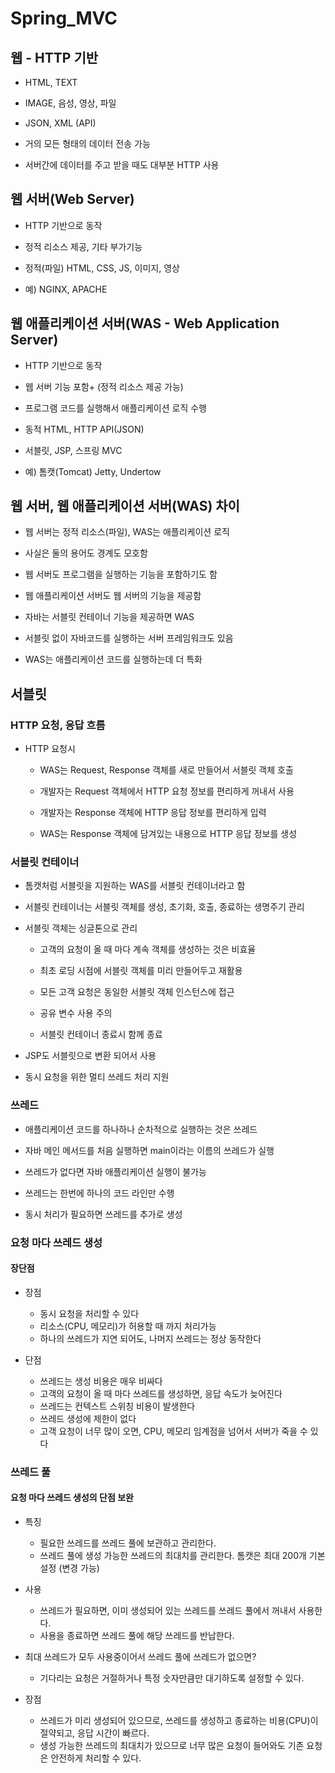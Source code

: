 # Spring_MVC

## 웹 - HTTP 기반

- HTML, TEXT
  
- IMAGE, 음성, 영상, 파일
  
- JSON, XML (API)
  
- 거의 모든 형태의 데이터 전송 가능
  
- 서버간에 데이터를 주고 받을 때도 대부분 HTTP 사용

## 웹 서버(Web Server)

- HTTP 기반으로 동작

- 정적 리소스 제공, 기타 부가기능

- 정적(파일) HTML, CSS, JS, 이미지, 영상

- 예) NGINX, APACHE


## 웹 애플리케이션 서버(WAS - Web Application Server)

- HTTP 기반으로 동작

- 웹 서버 기능 포함+ (정적 리소스 제공 가능)

- 프로그램 코드를 실행해서 애플리케이션 로직 수행

- 동적 HTML, HTTP API(JSON)

- 서블릿, JSP, 스프링 MVC

- 예) 톰캣(Tomcat) Jetty, Undertow

## 웹 서버, 웹 애플리케이션 서버(WAS) 차이

- 웹 서버는 정적 리소스(파일), WAS는 애플리케이션 로직

- 사실은 둘의 용어도 경계도 모호함

- 웹 서버도 프로그램을 실행하는 기능을 포함하기도 함

- 웹 애플리케이션 서버도 웹 서버의 기능을 제공함

- 자바는 서블릿 컨테이너 기능을 제공하면 WAS

- 서블릿 없이 자바코드를 실행하는 서버 프레임워크도 있음

- WAS는 애플리케이션 코드를 실행하는데 더 특화

## 서블릿

### HTTP 요청, 응답 흐름

- HTTP 요청시

  - WAS는 Request, Response 객체를 새로 만들어서 서블릿 객체 호출

  - 개발자는 Request 객체에서 HTTP 요청 정보를 편리하게 꺼내서 사용

  - 개발자는 Response 객체에 HTTP 응답 정보를 편리하게 입력

  - WAS는 Response 객체에 담겨있는 내용으로 HTTP 응답 정보를 생성

### 서블릿 컨테이너

- 톰캣처럼 서블릿을 지원하는 WAS를 서블릿 컨테이너라고 함

- 서블릿 컨테이너는 서블릿 객체를 생성, 초기화, 호출, 종료하는 생명주기 관리

- 서블릿 객체는 싱글톤으로 관리
  - 고객의 요청이 올 때 마다 계속 객체를 생성하는 것은 비효율

  - 최초 로딩 시점에 서블릿 객체를 미리 만들어두고 재활용

  - 모든 고객 요청은 동일한 서블릿 객체 인스턴스에 접근

  - 공유 변수 사용 주의

  - 서블릿 컨테이너 종료시 함께 종료

- JSP도 서블릿으로 변환 되어서 사용

- 동시 요청을 위한 멀티 쓰레드 처리 지원

### 쓰레드

- 애플리케이션 코드를 하나하나 순차적으로 실행하는 것은 쓰레드

- 자바 메인 메서드를 처음 실행하면 main이라는 이름의 쓰레드가 실행

- 쓰레드가 없다면 자바 애플리케이션 실행이 불가능

- 쓰레드는 한번에 하나의 코드 라인만 수행

- 동시 처리가 필요하면 쓰레드를 추가로 생성

### 요청 마다 쓰레드 생성

#### 장단점

- 장점
  - 동시 요청을 처리할 수 있다
  - 리소스(CPU, 메모리)가 허용할 때 까지 처리가능
  - 하나의 쓰레드가 지연 되어도, 나머지 쓰레드는 정상 동작한다


- 단점
  - 쓰레드는 생성 비용은 매우 비싸다
  - 고객의 요청이 올 때 마다 쓰레드를 생성하면, 응답 속도가 늦어진다
  - 쓰레드는 컨텍스트 스위칭 비용이 발생한다
  - 쓰레드 생성에 제한이 없다
  - 고객 요청이 너무 많이 오면, CPU, 메모리 임계점을 넘어서 서버가 죽을 수 있다

### 쓰레드 풀

#### 요청 마다 쓰레드 생성의 단점 보완
- 특징
  - 필요한 쓰레드를 쓰레드 풀에 보관하고 관리한다.
  - 쓰레드 풀에 생성 가능한 쓰레드의 최대치를 관리한다. 톰캣은 최대 200개 기본 설정 (변경 가능)

- 사용
  - 쓰레드가 필요하면, 이미 생성되어 있는 쓰레드를 쓰레드 풀에서 꺼내서 사용한다.
  - 사용을 종료하면 쓰레드 풀에 해당 쓰레드를 반납한다.

- 최대 쓰레드가 모두 사용중이어서 쓰레드 풀에 쓰레드가 없으면?
  - 기다리는 요청은 거절하거나 특정 숫자만큼만 대기하도록 설정할 수 있다.

- 장점
  - 쓰레드가 미리 생성되어 있으므로, 쓰레드를 생성하고 종료하는 비용(CPU)이 절약되고, 응답 시간이 빠르다.
  - 생성 가능한 쓰레드의 최대치가 있으므로 너무 많은 요청이 들어와도 기존 요청은 안전하게 처리할 수 있다.
